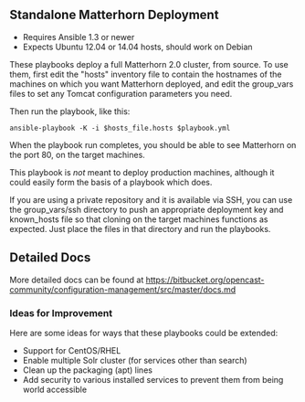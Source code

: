 ## Standalone Matterhorn Deployment

- Requires Ansible 1.3 or newer
- Expects Ubuntu 12.04 or 14.04 hosts, should work on Debian

These playbooks deploy a full Matterhorn 2.0 cluster, from source.
To use them, first edit the "hosts" inventory file to contain the
hostnames of the machines on which you want Matterhorn deployed, and edit the 
group_vars files to set any Tomcat configuration parameters you need.

Then run the playbook, like this:

	ansible-playbook -K -i $hosts_file.hosts $playbook.yml

When the playbook run completes, you should be able to see Matterhorn on the 
port 80, on the target machines.

This playbook is *not* meant to deploy production machines, although it could
easily form the basis of a playbook which does.

If you are using a private repository and it is available via SSH, you can use the group_vars/ssh directory to push an appropriate deployment key and known\_hosts file so that cloning on the target machines functions as expected.  Just place the files in that directory and run the playbooks.

## Detailed Docs

More detailed docs can be found at https://bitbucket.org/opencast-community/configuration-management/src/master/docs.md

### Ideas for Improvement

Here are some ideas for ways that these playbooks could be extended:

- Support for CentOS/RHEL
- Enable multiple Solr cluster (for services other than search)
- Clean up the packaging (apt) lines
- Add security to various installed services to prevent them from being world accessible
